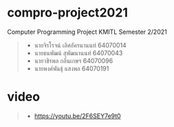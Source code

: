 # compro-project2021
Computer Programming Project
KMITL Semester 2/2021
> * นายจิรโรจน์ 	เลิศอัครนานนท์ 	64070014
> * นายธนพัฒน์ 	สุพัฒนานนท์ 	64070043
> * นายวชิรพล 	กลิ่นเกษร 	64070096
> * นายพงศ์พันธุ์ 	แสงพล 		64070191
# video 
> * https://youtu.be/2F6SEY7e9t0
